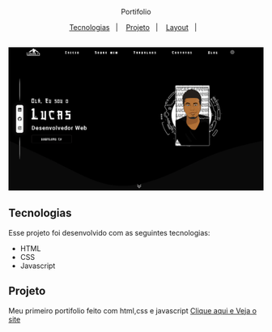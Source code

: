 <div align="center">
  <p> Portifolio </p>
</div>

<div align="center">
  <a href="#-tecnologias">Tecnologias</a>&nbsp;&nbsp;&nbsp;|&nbsp;&nbsp;&nbsp;
  <a href="#-projeto">Projeto</a>&nbsp;&nbsp;&nbsp;|&nbsp;&nbsp;&nbsp;
  <a href="#-layout">Layout</a>&nbsp;&nbsp;&nbsp;|&nbsp;&nbsp;&nbsp;
</div>

<br>

<p align="center">
   <img alt="Portifolio" title="Portifolio" src="https://github.com/LuskarDev/Portifolio/blob/main/capa-portifolio.jpg" width="720px" />
</p>

## Tecnologias

Esse projeto foi desenvolvido com as seguintes tecnologias:

- HTML
- CSS
- Javascript

## Projeto
Meu primeiro portifolio feito com html,css e javascript <a href="https://luskardev.github.io/Portifolio/">Clique aqui e Veja o site </a>

